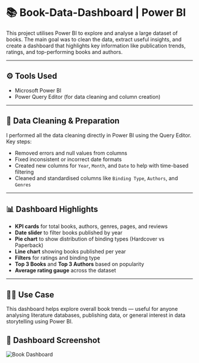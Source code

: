 # 📚 Book-Data-Dashboard | Power BI
This project utilises Power BI to explore and analyse a large dataset of books. The main goal was to clean the data, extract useful insights, and create a dashboard 
that highlights key information like publication trends, ratings, and top-performing books and authors.

---
## ⚙️ Tools Used
- Microsoft Power BI
- Power Query Editor (for data cleaning and column creation)
---
## 🧹 Data Cleaning & Preparation
I performed all the data cleaning directly in Power BI using the Query Editor. 
Key steps:
- Removed errors and null values from columns
- Fixed inconsistent or incorrect date formats
- Created new columns for `Year`, `Month`, and `Date` to help with time-based filtering
- Cleaned and standardised columns like `Binding Type`, `Authors`, and `Genres`
---
## 📊 Dashboard Highlights
- **KPI cards** for total books, authors, genres, pages, and reviews
- **Date slider** to filter books published by year
- **Pie chart** to show distribution of binding types (Hardcover vs Paperback)
- **Line chart** showing books published per year
- **Filters** for ratings and binding type
- **Top 3 Books** and **Top 3 Authors** based on popularity
- **Average rating gauge** across the dataset
---
## 👨‍💻 Use Case
This dashboard helps explore overall book trends — useful for anyone analysing literature databases, publishing data, or general interest in data storytelling using Power BI.

## 📸 Dashboard Screenshot
![Book Dashboard](DatasetandImage/book.jpg)




